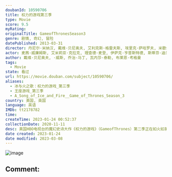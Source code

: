 ```yaml
---
doubanId: 10590706
title: 权力的游戏第三季
type: Movie
score: 9.5
myRating: 
originalTitle: GameofThronesSeason3
genre: 剧情, 奇幻, 冒险
datePublished: 2013-03-31
director: 丹尼尔·米纳汉, 戴维·贝尼奥夫, 艾利克斯·格雷夫斯, 埃里克·萨哈罗夫, 米歇尔·麦克拉伦, 大卫·努特尔
actor: 麦茜·威廉姆斯, 艾米莉亚·克拉克, 理查德·麦登, 伊萨克·亨普斯特德, 斯蒂芬·迪兰, 彼特·丁拉基, 尼古拉·科斯特, 杰克·格里森, 基特·哈灵顿, 苏菲·特纳, 托马斯·布罗迪, 约瑟夫·戴浦西, 娜塔丽·特纳, 汉娜·穆雷, 娜塔莉·多默尔, undefined, 伊恩·比蒂, 帕特里克·麦拉海德, 约瑟夫·阿尔京, 塔拉·菲茨杰拉德, 皮特·沃恩, 安东·莱瑟, 伊恩·麦克尔希尼, 利亚姆·坎宁安, 约翰·布莱德利, 克里斯蒂安·奈恩, 汤姆·布鲁克, 塔莉塔·吕克, 大卫·布拉德利, 菲恩·琼斯, 理查德·多默, 本·克朗普顿, 苏菲·里德, 埃斯梅·比安科, 威尔·奥康纳, 艾德·斯克林, 本·霍奇, 迪恩, 马克·基林, 克里夫·罗素, 格蕾丝·亨迪, 威尔·查平, 马克·斯坦利, 杰玛·韦兰, 凯莉·英格拉姆, 克里斯托弗·海维尤, 格温多兰·克里斯蒂, 卡里斯·范·侯登, 查尔斯·丹斯, 夏洛特·霍普, 罗伊·麦克凯恩, 塞伦·希德, 艾莉莎·拉索斯基, 米歇尔·费尔利, 伊万·瑞恩, 菲利普·麦金利, 伊恩·怀特, 艾丽·肯德里克, 阿特·帕金森, 麦肯锡·克鲁克, 托比亚斯·门基斯, 康勒斯·希尔, 西贝尔·凯基莉, 黛安娜·里格, 亚历山德拉·道灵, 露丝·莱斯利, 迈克尔·麦克埃尔哈顿, 诺亚·泰勒, 杰罗姆·弗林, 保罗·凯耶, undefined, 娜塔莉·伊曼纽尔, 伯恩·戈曼, 艾丹·吉伦, 伊恩·格雷, 威尔·图德, 琳娜·海蒂
author: 戴维·贝尼奥夫, ·威斯, 乔治·马丁, 瓦内莎·泰勒, 布莱恩·考格曼
tags:
  - Movie
state: 看过
url: https://movie.douban.com/subject/10590706/
aliases:
  - 冰与火之歌：权力的游戏_第三季
  - 王座游戏_第三季
  - A_Song_of_Ice_and_Fire__Game_of_Thrones_Season_3
country: 美国, 英国
language: 英语
IMDb: tt2178782
time: 
createTime: 2023-01-24 00:52:37
collectionDate: 2020-11-11
desc: 美国HBO电视台的魔幻史诗大作《权力的游戏》（GameofThrones）第二季正在如火如荼的播出，本周二电视台方面也正式确认续订该剧的第三季。对于即将到来的第三季，该剧的原创作者乔治·RR·马丁...
date created: 2023-01-24
date modified: 2023-03-08
---
```


![image](p1884199062.jpg)

Comment:
---

